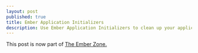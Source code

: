 ```yaml
---
layout: post
published: true
title: Ember Application Initializers
description: Use Ember Application Initializers to clean up your application code.
---
```


This post is now part of <a href="http://ember.zone/ember-application-initializers/">The Ember Zone.</a>
